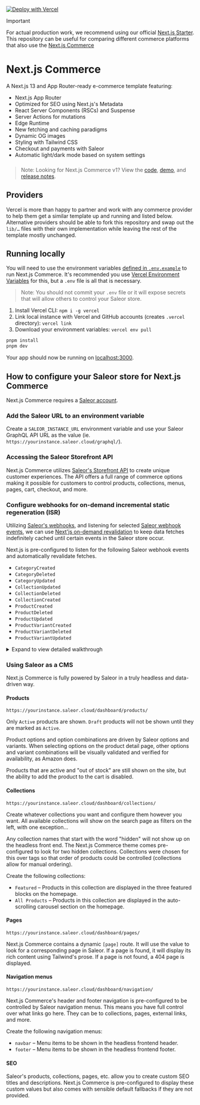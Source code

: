 [![Deploy with Vercel](https://vercel.com/button)](https://vercel.com/new/clone?repository-url=https%3A%2F%2Fgithub.com%2Fsaleor%2Fnextjs-commerce&env=COMPANY_NAME,TWITTER_CREATOR,TWITTER_SITE,SITE_NAME,SALEOR_INSTANCE_URL&project-name=saleor-nextjs-commerce&repository-name=saleor-nextjs-commerce&demo-title=Saleor%20Next.js%20Commerce&demo-description=Saleor%20%2B%20Next.js%2013%20%2B%20App%20Router-ready%20e-commerce%20template&demo-url=https%3A%2F%2Fsaleor-commerce.vercel.app%2F&demo-image=https%3A%2F%2Fsaleor-commerce.vercel.app%2Fscreenshot.png)

> [!IMPORTANT]
> For actual production work, we recommend using our official [Next.js Starter](https://github.com/saleor/storefront). This repository can be useful for comparing different commerce platforms that also use the [Next.js Commerce](https://nextjs.org/commerce) 

# Next.js Commerce

A Next.js 13 and App Router-ready e-commerce template featuring:

- Next.js App Router
- Optimized for SEO using Next.js's Metadata
- React Server Components (RSCs) and Suspense
- Server Actions for mutations
- Edge Runtime
- New fetching and caching paradigms
- Dynamic OG images
- Styling with Tailwind CSS
- Checkout and payments with Saleor
- Automatic light/dark mode based on system settings

<h3 id="v1-note"></h3>

> Note: Looking for Next.js Commerce v1? View the [code](https://github.com/vercel/commerce/tree/v1), [demo](https://commerce-v1.vercel.store), and [release notes](https://github.com/vercel/commerce/releases/tag/v1).

## Providers

Vercel is more than happy to partner and work with any commerce provider to help them get a similar template up and running and listed below. Alternative providers should be able to fork this repository and swap out the `lib/…` files with their own implementation while leaving the rest of the template mostly unchanged.

## Running locally

You will need to use the environment variables [defined in `.env.example`](.env.example) to run Next.js Commerce. It's recommended you use [Vercel Environment Variables](https://vercel.com/docs/concepts/projects/environment-variables) for this, but a `.env` file is all that is necessary.

> Note: You should not commit your `.env` file or it will expose secrets that will allow others to control your Saleor store.

1. Install Vercel CLI: `npm i -g vercel`
2. Link local instance with Vercel and GitHub accounts (creates `.vercel` directory): `vercel link`
3. Download your environment variables: `vercel env pull`

```bash
pnpm install
pnpm dev
```

Your app should now be running on [localhost:3000](http://localhost:3000/).

## How to configure your Saleor store for Next.js Commerce

Next.js Commerce requires a [Saleor account](https://saleor.io/).

### Add the Saleor URL to an environment variable

Create a `SALEOR_INSTANCE_URL` environment variable and use your Saleor GraphQL API URL as the value (ie. `https://yourinstance.saleor.cloud/graphql/`).

### Accessing the Saleor Storefront API

Next.js Commerce utilizes [Saleor's Storefront API](https://docs.saleor.io/docs/3.x/api-storefront/api-reference) to create unique customer experiences. The API offers a full range of commerce options making it possible for customers to control products, collections, menus, pages, cart, checkout, and more.

### Configure webhooks for on-demand incremental static regeneration (ISR)

Utilizing [Saleor's webhooks](https://docs.saleor.io/docs/3.x/developer/extending/webhooks/overview), and listening for selected [Saleor webhook events](https://docs.saleor.io/docs/3.x/api-reference/webhooks/enums/webhook-event-type-async-enum), we can use [Next'js on-demand revalidation](https://nextjs.org/docs/app/building-your-application/data-fetching/revalidating#using-on-demand-revalidation) to keep data fetches indefinitely cached until certain events in the Saleor store occur.

Next.js is pre-configured to listen for the following Saleor webhook events and automatically revalidate fetches.

- `CategoryCreated`
- `CategoryDeleted`
- `CategoryUpdated`
- `CollectionUpdated`
- `CollectionDeleted`
- `CollectionCreated`
- `ProductCreated`
- `ProductDeleted`
- `ProductUpdated`
- `ProductVariantCreated`
- `ProductVariantDeleted`
- `ProductVariantUpdated`

<details>
  <summary>Expand to view detailed walkthrough</summary>

#### Configure Saleor webhooks

1. Navigate to Configuration -> Webhooks `https://[your_saleor_subdomain].saleor.cloud/dashboard/custom-apps/add``.
1. Name your app `Next.js Commerce`, add `MANAGE_ORDERS`, `MANAGE_DISCOUNTS`, and `MANAGE_PRODUCTS` permissions and save.
1. Click on "Create Webhook" button.
1. Name your webhook and add your Next.js Commerce URL with `/api/revalidate`.
1. Note: You don't need to add any "secrets" to the URL. Saleor uses public key encryption to verify the webhook is coming from your store.
1. Copy and paste [the subscription query](https://github.com/saleor/nextjs-commerce/blob/main/lib/saleor/webhookSubscription.graphql) at the bottom of the page and save.

#### Testing webhooks during local development

The easiest way to test webhooks while developing locally is to use [ngrok](https://ngrok.com).

1. [Install and configure ngrok](https://ngrok.com/download) (you will need to create an account).
1. Run your app locally, `npm run dev`.
1. In a separate terminal session, run `ngrok http 3000`.
1. Use the url generated by ngrok and add or update your webhook urls in Saleor.

</details>

### Using Saleor as a CMS

Next.js Commerce is fully powered by Saleor in a truly headless and data-driven way.

#### Products

`https://yourinstance.saleor.cloud/dashboard/products/`

Only `Active` products are shown. `Draft` products will not be shown until they are marked as `Active`.

Product options and option combinations are driven by Saleor options and variants. When selecting options on the product detail page, other options and variant combinations will be visually validated and verified for availability, as Amazon does.

Products that are active and "out of stock" are still shown on the site, but the ability to add the product to the cart is disabled.

#### Collections

`https://yourinstance.saleor.cloud/dashboard/collections/`

Create whatever collections you want and configure them however you want. All available collections will show on the search page as filters on the left, with one exception...

Any collection names that start with the word "hidden" will not show up on the headless front end. The Next.js Commerce theme comes pre-configured to look for two hidden collections. Collections were chosen for this over tags so that order of products could be controlled (collections allow for manual ordering).

Create the following collections:

- `Featured` – Products in this collection are displayed in the three featured blocks on the homepage.
- `All Products` – Products in this collection are displayed in the auto-scrolling carousel section on the homepage.

#### Pages

`https://yourinstance.saleor.cloud/dashboard/pages/`

Next.js Commerce contains a dynamic `[page]` route. It will use the value to look for a corresponding page in Saleor. If a page is found, it will display its rich content using Tailwind's prose. If a page is not found, a 404 page is displayed.

#### Navigation menus

`https://yourinstance.saleor.cloud/dashboard/navigation/`

Next.js Commerce's header and footer navigation is pre-configured to be controlled by Saleor navigation menus. This means you have full control over what links go here. They can be to collections, pages, external links, and more.

Create the following navigation menus:

- `navbar` – Menu items to be shown in the headless frontend header.
- `footer` – Menu items to be shown in the headless frontend footer.

#### SEO

Saleor's products, collections, pages, etc. allow you to create custom SEO titles and descriptions. Next.js Commerce is pre-configured to display these custom values but also comes with sensible default fallbacks if they are not provided.
